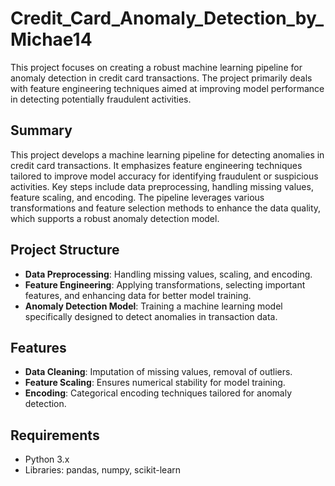 # Credit_Card_Anomaly_Detection_by_Michae14

This project focuses on creating a robust machine learning pipeline for anomaly detection in credit card transactions. The project primarily deals with feature engineering techniques aimed at improving model performance in detecting potentially fraudulent activities.

## Summary
This project develops a machine learning pipeline for detecting anomalies in credit card transactions. It emphasizes feature engineering techniques tailored to improve model accuracy for identifying fraudulent or suspicious activities. Key steps include data preprocessing, handling missing values, feature scaling, and encoding. The pipeline leverages various transformations and feature selection methods to enhance the data quality, which supports a robust anomaly detection model.

## Project Structure
- **Data Preprocessing**: Handling missing values, scaling, and encoding.
- **Feature Engineering**: Applying transformations, selecting important features, and enhancing data for better model training.
- **Anomaly Detection Model**: Training a machine learning model specifically designed to detect anomalies in transaction data.

## Features
- **Data Cleaning**: Imputation of missing values, removal of outliers.
- **Feature Scaling**: Ensures numerical stability for model training.
- **Encoding**: Categorical encoding techniques tailored for anomaly detection.

## Requirements
- Python 3.x
- Libraries: pandas, numpy, scikit-learn
